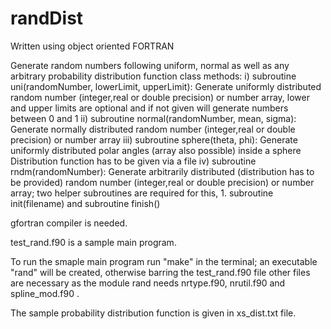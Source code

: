 # randDist
Written using object oriented FORTRAN

Generate random numbers following uniform, normal as well as any arbitrary probability distribution function
class methods:
i) subroutine uni(randomNumber, lowerLimit, upperLimit): Generate uniformly distributed random number (integer,real or double precision) or number array, lower and upper limits are optional and if not given will generate numbers between 0 and 1
ii) subroutine normal(randomNumber, mean, sigma): Generate normally distributed random number (integer,real or double precision) or number array
iii) subroutine sphere(theta, phi): Generate uniformly distributed polar angles (array also possible) inside a sphere
Distribution function has to be given via a file
iv) subroutine rndm(randomNumber): Generate arbitrarily distributed (distribution has to be provided) random number (integer,real or double precision) or number array; two helper subroutines are required for this, 1. subroutine init(filename) and subroutine finish() 

gfortran compiler is needed.

test_rand.f90 is a sample main program. 

To run the smaple main program run "make" in the terminal; an executable "rand" will be created, otherwise barring the test_rand.f90 file other files are necessary as the module rand needs nrtype.f90, nrutil.f90 and spline_mod.f90 .

The sample probability distribution function is given in xs_dist.txt file.
